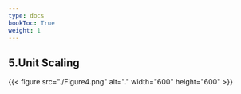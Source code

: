 ```yaml
---
type: docs
bookToc: True
weight: 1
---
```


## 5.Unit Scaling



{{< figure src="./Figure4.png" alt="." width="600" height="600" >}}
